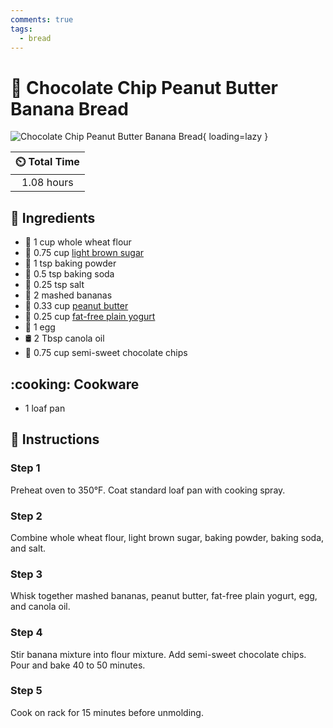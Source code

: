 ```yaml
---
comments: true
tags:
  - bread
---
```

# :bread: Chocolate Chip Peanut Butter Banana Bread

![Chocolate Chip Peanut Butter Banana Bread][4]{ loading=lazy }

| :timer_clock: Total Time |
|:-----------------------: |
| 1.08 hours |

## :salt: Ingredients

- :ear_of_rice: 1 cup whole wheat flour
- :maple_leaf: 0.75 cup [light brown sugar][3]
- :dash: 1 tsp baking powder
- :cup_with_straw: 0.5 tsp baking soda
- :salt: 0.25 tsp salt
- :banana: 2 mashed bananas
- :peanuts: 0.33 cup [peanut butter][1]
- :microbe: 0.25 cup [fat-free plain yogurt][2]
- :egg: 1 egg
- :oil_drum: 2 Tbsp canola oil
- :chocolate_bar: 0.75 cup semi-sweet chocolate chips

## :cooking: Cookware

- 1 loaf pan

## :pencil: Instructions

### Step 1

Preheat oven to 350°F. Coat standard loaf pan with cooking spray.

### Step 2

Combine whole wheat flour, light brown sugar, baking powder, baking soda, and salt.

### Step 3

Whisk together mashed bananas, peanut butter, fat-free plain yogurt, egg, and canola oil.

### Step 4

Stir banana mixture into flour mixture. Add semi-sweet chocolate chips. Pour and bake 40 to 50 minutes.

### Step 5

Cook on rack for 15 minutes before unmolding.

[1]: <../ingredients/peanut-butter.md>
[2]: <../ingredients/yogurt.md>
[3]: <../ingredients/brown-sugar.md>
[4]: <../assets/images/chocolate-chip-peanut-butter-banana-bread.jpg>
